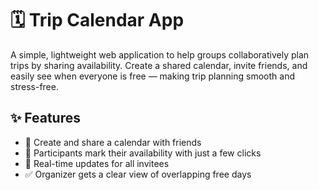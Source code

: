 # 🗓️ Trip Calendar App

A simple, lightweight web application to help groups collaboratively plan trips by sharing availability. Create a shared calendar, invite friends, and easily see when everyone is free — making trip planning smooth and stress-free.

## ✨ Features

- 👫 Create and share a calendar with friends
- 📅 Participants mark their availability with just a few clicks
- 🔄 Real-time updates for all invitees
- ✅ Organizer gets a clear view of overlapping free days